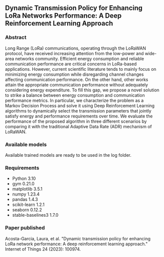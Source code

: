 ## Dynamic Transmission Policy for Enhancing LoRa Networks Performance: A Deep Reinforcement Learning Approach
### Abstract 
Long Range (LoRa) communications, operating through the LoRaWAN protocol, have received increasing attention from the low-power and wide-area
networks community. Efficient energy consumption and reliable communication performance are critical concerns in LoRa-based applications. However,
current scientific literature tends to mainly focus on minimizing energy consumption while disregarding channel changes affecting communication performance. On the other hand, other works attain the appropriate communication performance without adequately considering energy expenditure. To
fill this gap, we propose a novel solution to strike a balance between energy consumption and communication performance metrics. In particular,
we characterize the problem as a Markov Decision Process and solve it using Deep Reinforcement Learning algorithms to dynamically select the transmission parameters that jointly satisfy energy and performance requirements
over time. We evaluate the performance of the proposed algorithm in three different scenarios by comparing it with the traditional Adaptive Data Rate
(ADR) mechanism of LoRaWAN. 

### Available models 
Available trained models are ready to be used in the log folder.

### Requirements 
- Python 3.10
- gym 0.21.0
- matplotlib 3.5.1
- numpy 1.23.4
- pandas 1.4.3
- scikit-learn 1.2.1
- seaborn 0.12.2
- stable-baselines3 1.7.0

### Paper published
Acosta-Garcia, Laura, et al. "Dynamic transmission policy for enhancing LoRa network performance: A deep reinforcement learning approach." Internet of Things 24 (2023): 100974.
